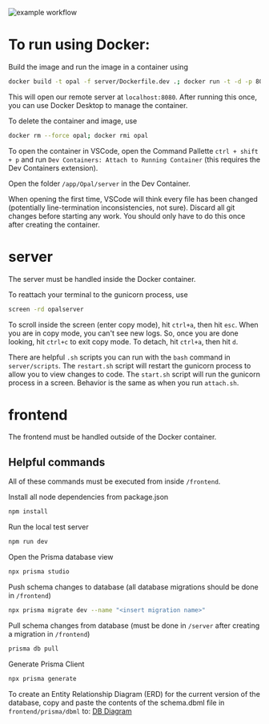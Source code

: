 ![example workflow](https://github.com/github/docs/actions/workflows/testAndDeploy.yml/badge.svg)

# To run using Docker:

Build the image and run the image in a container using

```bash
docker build -t opal -f server/Dockerfile.dev .; docker run -t -d -p 8080:8080 --name opal opal
```

This will open our remote server at `localhost:8080`. After running this once, you can use Docker Desktop to manage the container.

To delete the container and image, use

```bash
docker rm --force opal; docker rmi opal
```

To open the container in VSCode, open the Command Pallette `ctrl + shift + p` and run `Dev Containers: Attach to Running Container` (this requires the Dev Containers extension).

Open the folder `/app/Opal/server` in the Dev Container.

When opening the first time, VSCode will think every file has been changed (potentially line-termination inconsistencies, not sure). Discard all git changes before starting any work. You should only have to do this once after creating the container.

# server

The server must be handled inside the Docker container.

To reattach your terminal to the gunicorn process, use

```bash
screen -rd opalserver
```

To scroll inside the screen (enter copy mode), hit `ctrl+a`, then hit `esc`. When you are in copy mode, you can't see new logs. So, once you are done looking, hit `ctrl+c` to exit copy mode. To detach, hit `ctrl+a`, then hit `d`.

There are helpful `.sh` scripts you can run with the `bash` command in `server/scripts`.
The `restart.sh` script will restart the gunicorn process to allow you to view changes to code.
The `start.sh` script will run the gunicorn process in a screen. Behavior is the same as when you run `attach.sh`.

# frontend

The frontend must be handled outside of the Docker container.

## Helpful commands

All of these commands must be executed from inside `/frontend`.

Install all node dependencies from package.json

```bash
npm install
```

Run the local test server

```bash
npm run dev
```

Open the Prisma database view

```bash
npx prisma studio
```

Push schema changes to database (all database migrations should be done in `/frontend`)

```bash
npx prisma migrate dev --name "<insert migration name>"
```

Pull schema changes from database (must be done in `/server` after creating a migration in `/frontend`)

```bash
prisma db pull
```

Generate Prisma Client

```bash
npx prisma generate
```

To create an Entity Relationship Diagram (ERD) for the current version of the database, copy and paste the contents of the schema.dbml file in `frontend/prisma/dbml` to: [DB Diagram](https://dbdiagram.io/d)
